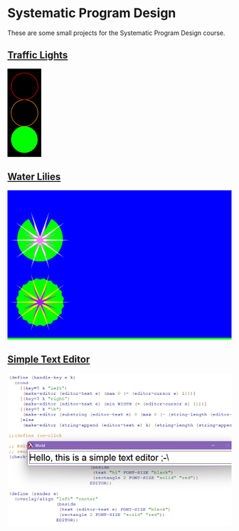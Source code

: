 # Systematic Program Design

These are some small projects for the Systematic Program Design course.

## [Traffic Lights](./1-traffic-lights.rkt)
![](./images/traffic.gif)

## [Water Lilies](./2-nenuphar.rkt)
![](./images/nenuphar.gif)

## [Simple Text Editor](./3-editor.rkt)
![](./images/editor.png)